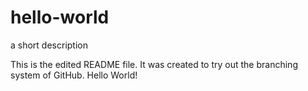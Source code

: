 # hello-world
a short description

This is the edited README file. It was created to try out the branching system of GitHub. Hello World!
